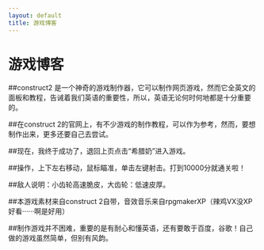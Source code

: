 ```yaml
---
layout: default
title: 游戏博客
---
```


# 游戏博客

##construct2 是一个神奇的游戏制作器，它可以制作网页游戏，然而它全英文的面板和教程，告诫着我们英语的重要性，所以，英语无论何时何地都是十分重要的。

##在construct 2的官网上，有不少游戏的制作教程，可以作为参考，然而，要想制作出来，更多还要自己去尝试。

##现在，我终于成功了，退回上页点击“希腊奶”进入游戏。

##操作，上下左右移动，鼠标瞄准，单击左键射击。打到10000分就通关啦！

##敌人说明：小齿轮高速脆皮，大齿轮：低速皮厚。

##本游戏素材来自construct 2自带，音效音乐来自rpgmakerXP（辣鸡VX没XP好看······啊是好用）

##制作游戏并不困难，重要的是有耐心和懂英语，还有要敢于百度，谷歌！自己做的游戏虽然简单，但别有风韵。